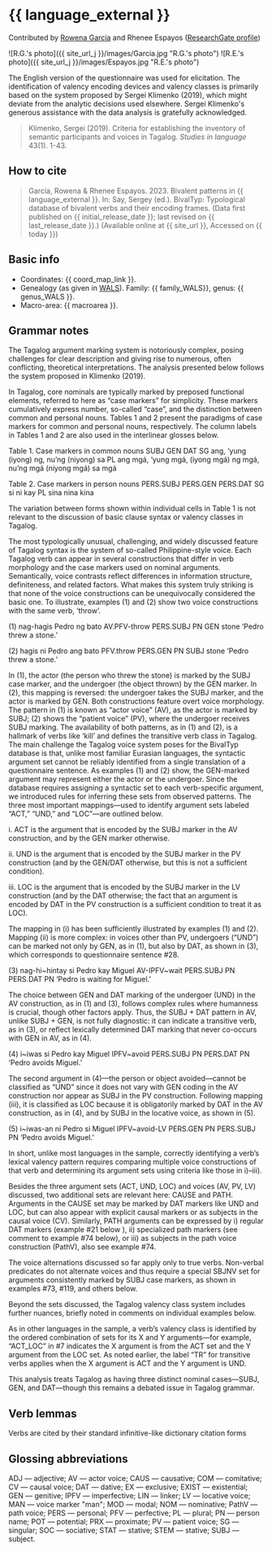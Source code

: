 # {{ language_external }}
Contributed by [Rowena Garcia](https://rgarcia.owlstown.net) and Rhenee Espayos ([ResearchGate profile](https://www.researchgate.net/profile/Rhenee-Espayos))

![R.G.'s photo]({{ site_url_j }}/images/Garcia.jpg "R.G.'s photo")
![R.E.'s photo]({{ site_url_j }}/images/Espayos.jpg "R.E.'s photo")

The English version of the questionnaire was used for elicitation. The identification of valency encoding devices and valency classes is primarily based on the system proposed by Sergei Klimenko (2019), which might deviate from the analytic decisions used elsewhere. Sergei Klimenko's generous assistance with the data analysis is gratefully acknowledged.

> Klimenko, Sergei (2019). Criteria for establishing the inventory of semantic participants and voices in Tagalog. *Studies in language* 43(1). 1-43.

## How to cite
> Garcia, Rowena & Rhenee Espayos. 2023. Bivalent patterns in {{ language_external }}. 
> In: Say, Sergey (ed.). BivalTyp: 
> Typological database of bivalent verbs and their encoding frames. 
> (Data first published on {{ initial_release_date }}; last revised on {{ last_release_date }}.) 
> (Available online at {{ site_url }}, Accessed on {{ today }})

## Basic info
- Coordinates: {{ coord_map_link }}.
- Genealogy (as given in [WALS](https://wals.info/)). Family: {{ family_WALS}}, genus: {{ genus_WALS }}.
- Macro-area: {{ macroarea }}.

## Grammar notes
The Tagalog argument marking system is notoriously complex, posing challenges for clear description and giving rise to numerous, often conflicting, theoretical interpretations. The analysis presented below follows the system proposed in Klimenko (2019).

In Tagalog, core nominals are typically marked by preposed functional elements, referred to here as “case markers” for simplicity. These markers cumulatively express number, so-called “case”, and the distinction between common and personal nouns. Tables 1 and 2 present the paradigms of case markers for common and personal nouns, respectively. The column labels in Tables 1 and 2 are also used in the interlinear glosses below.

Table 1. Case markers in common nouns
	SUBJ	GEN	DAT
SG	ang, ‘yung (iyong)	ng, nu’ng (niyong)	sa
PL	ang mgá, ‘yung mgá, (iyong mgá)	ng mgá, nu’ng mgá (niyong mgá)	sa mgá

Table 2. Case markers in person nouns
	PERS.SUBJ	PERS.GEN	PERS.DAT
SG	si	ni	kay
PL	sina	nina	kina

The variation between forms shown within individual cells in Table 1 is not relevant to the discussion of basic clause syntax or valency classes in Tagalog.

The most typologically unusual, challenging, and widely discussed feature of Tagalog syntax is the system of so-called Philippine-style voice. Each Tagalog verb can appear in several constructions that differ in verb morphology and the case markers used on nominal arguments. Semantically, voice contrasts reflect differences in information structure, definiteness, and related factors. What makes this system truly striking is that none of the voice constructions can be unequivocally considered the basic one. To illustrate, examples (1) and (2) show two voice constructions with the same verb, ‘throw’.

(1) nag-hagis Pedro ng bato
AV.PFV-throw PERS.SUBJ PN GEN stone
‘Pedro threw a stone.’

(2) h<in>agis ni Pedro ang bato
<PV>PFV.throw PERS.GEN PN SUBJ stone
‘Pedro threw a stone.’

In (1), the actor (the person who threw the stone) is marked by the SUBJ case marker, and the undergoer (the object thrown) by the GEN marker. In (2), this mapping is reversed: the undergoer takes the SUBJ marker, and the actor is marked by GEN. Both constructions feature overt voice morphology. The pattern in (1) is known as “actor voice” (AV), as the actor is marked by SUBJ; (2) shows the “patient voice” (PV), where the undergoer receives SUBJ marking. The availability of both patterns, as in (1) and (2), is a hallmark of verbs like ‘kill’ and defines the transitive verb class in Tagalog.
The main challenge the Tagalog voice system poses for the BivalTyp database is that, unlike most familiar Eurasian languages, the syntactic argument set cannot be reliably identified from a single translation of a questionnaire sentence. As examples (1) and (2) show, the GEN-marked argument may represent either the actor or the undergoer. Since the database requires assigning a syntactic set to each verb-specific argument, we introduced rules for inferring these sets from observed patterns. The three most important mappings—used to identify argument sets labeled “ACT,” “UND,” and “LOC”—are outlined below.

i. ACT is the argument that is encoded by the SUBJ marker in the AV construction, and by the GEN marker otherwise.

ii. UND is the argument that is encoded by the SUBJ marker in the PV construction (and by the GEN/DAT otherwise, but this is not a sufficient condition).

iii. LOC is the argument that is encoded by the SUBJ marker in the LV construction (and by the DAT otherwise; the fact that an argument is encoded by DAT in the PV construction is a sufficient condition to treat it as LOC).

The mapping in (i) has been sufficiently illustrated by examples (1) and (2). Mapping (ii) is more complex: in voices other than PV, undergoers (“UND”) can be marked not only by GEN, as in (1), but also by DAT, as shown in (3), which corresponds to questionnaire sentence #28. 

(3) nag-hi~hintay si Pedro kay Miguel
AV-IPFV~wait PERS.SUBJ PN PERS.DAT PN
‘Pedro is waiting for Miguel.’

The choice between GEN and DAT marking of the undergoer (UND) in the AV construction, as in (1) and (3), follows complex rules where humanness is crucial, though other factors apply. Thus, the SUBJ + DAT pattern in AV, unlike SUBJ + GEN, is not fully diagnostic: it can indicate a transitive verb, as in (3), or reflect lexically determined DAT marking that never co-occurs with GEN in AV, as in (4).

(4) <um>i~iwas si Pedro kay Miguel
<AV>IPFV~avoid PERS.SUBJ PN PERS.DAT PN
‘Pedro avoids Miguel.’

The second argument in (4)—the person or object avoided—cannot be classified as “UND” since it does not vary with GEN coding in the AV construction nor appear as SUBJ in the PV construction. Following mapping (iii), it is classified as LOC because it is obligatorily marked by DAT in the AV construction, as in (4), and by SUBJ in the locative voice, as shown in (5). 

(5) <In>i~iwas-an ni Pedro si Miguel
<PV>IPFV~avoid-LV PERS.GEN PN PERS.SUBJ PN
‘Pedro avoids Miguel.’

In short, unlike most languages in the sample, correctly identifying a verb’s lexical valency pattern requires comparing multiple voice constructions of that verb and determining its argument sets using criteria like those in i)–iii).

Besides the three argument sets (ACT, UND, LOC) and voices (AV, PV, LV) discussed, two additional sets are relevant here: CAUSE and PATH. Arguments in the CAUSE set may be marked by DAT markers like UND and LOC, but can also appear with explicit causal markers or as subjects in the causal voice (CV). Similarly, PATH arguments can be expressed by i) regular DAT markers (example #21 below ), ii) specialized path markers (see comment to example #74 below), or iii) as subjects in the path voice construction (PathV), also see example #74.

The voice alternations discussed so far apply only to true verbs. Non-verbal predicates do not alternate voices and thus require a special SBJNV set for arguments consistently marked by SUBJ case markers, as shown in examples #73, #119, and others below.

Beyond the sets discussed, the Tagalog valency class system includes further nuances, briefly noted in comments on individual examples below.

As in other languages in the sample, a verb’s valency class is identified by the ordered combination of sets for its X and Y arguments—for example, “ACT_LOC” in #7 indicates the X argument is from the ACT set and the Y argument from the LOC set. As noted earlier, the label “TR” for transitive verbs applies when the X argument is ACT and the Y argument is UND.

This analysis treats Tagalog as having three distinct nominal cases—SUBJ, GEN, and DAT—though this remains a debated issue in Tagalog grammar.

## Verb lemmas

Verbs are cited by their standard infinitive-like dictionary citation forms

## Glossing abbreviations

ADJ — adjective; AV — actor voice; CAUS — causative; COM — comitative; CV — causal voice; DAT — dative; EX — exclusive; EXIST — existential; GEN — genitive; IPFV — imperfective; LIN — linker; LV — locative voice; MAN — voice marker "man"; MOD — modal; NOM — nominative; PathV — path voice; PERS — personal; PFV — perfective; PL — plural; PN — person name; POT — potential; PRX — proximate; PV — patient voice; SG — singular; SOC — sociative; STAT — stative; STEM — stative; SUBJ — subject.
